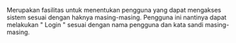 Merupakan fasilitas untuk menentukan pengguna yang dapat mengakses sistem sesuai
dengan haknya masing-masing. Pengguna ini nantinya dapat melakukan " Login " sesuai
dengan nama pengguna dan kata sandi masing-masing.

